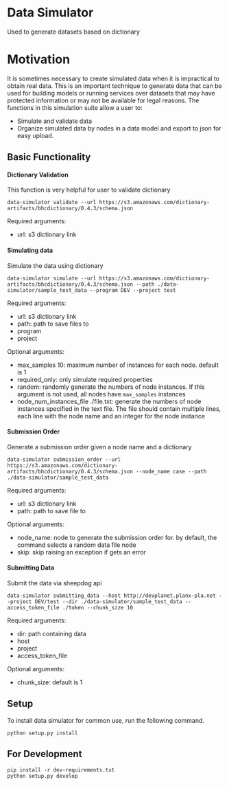 # Data Simulator
Used to generate datasets based on dictionary


# Motivation

It is sometimes necessary to create simulated data when it is impractical to obtain real data. This is an important technique to generate data that can be used for building models or running services over datasets that may have protected information or may not be available for legal reasons.  The functions in this simulation suite allow a user to:

* Simulate and validate data
* Organize simulated data by nodes in a data model and export to json for easy upload.


## Basic Functionality

#### Dictionary Validation

This function is very helpful for user to validate dictionary
```
data-simulator validate --url https://s3.amazonaws.com/dictionary-artifacts/bhcdictionary/0.4.3/schema.json
```

Required arguments:
* url: s3 dictionary link

#### Simulating data

Simulate the data using dictionary
```
data-simulator simulate --url https://s3.amazonaws.com/dictionary-artifacts/bhcdictionary/0.4.3/schema.json --path ./data-simulator/sample_test_data --program DEV --project test
```

Required arguments:
* url: s3 dictionary link
* path: path to save files to
* program
* project

Optional arguments:
* max_samples 10: maximum number of instances for each node. default is 1
* required_only: only simulate required properties
* random: randomly generate the numbers of node instances. If this argument is not used, all nodes have `max_samples` instances
* node_num_instances_file ./file.txt: generate the numbers of node instances specified in the text file. The file should contain multiple lines, each line with the node name and an integer for the node instance

#### Submission Order

Generate a submission order given a node name and a dictionary
```
data-simulator submission_order --url https://s3.amazonaws.com/dictionary-artifacts/bhcdictionary/0.4.3/schema.json --node_name case --path ./data-simulator/sample_test_data
```

Required arguments:
* url: s3 dictionary link
* path: path to save file to

Optional arguments:
* node_name: node to generate the submission order for. by default, the command selects a random data file node
* skip: skip raising an exception if gets an error

#### Submitting Data

Submit the data via sheepdog api

```
data-simulator submitting_data --host http://devplanet.planx-pla.net --project DEV/test --dir ./data-simulator/sample_test_data --access_token_file ./token --chunk_size 10
```

Required arguments:
* dir: path containing data
* host
* project
* access_token_file

Optional arguments:
* chunk_size: default is 1

## Setup
To install data simulator for common use, run the following command.
```
python setup.py install
```

##  For Development
```
pip install -r dev-requirements.txt
python setup.py develop

```
